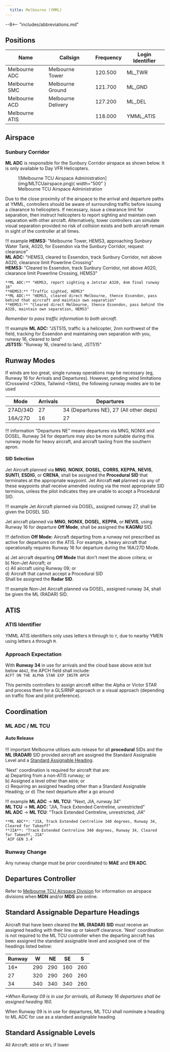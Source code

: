 ```yaml
---
  title: Melbourne (YMML)
---
```


--8<-- "includes/abbreviations.md"

## Positions

| Name               | Callsign       | Frequency        | Login Identifier                         |
| ------------------ | -------------- | ---------------- | ---------------------------------------- |
| Melbourne ADC    | Melbourne Tower   | 120.500          | ML_TWR                                   |
| Melbourne SMC    | Melbourne Ground  | 121.700          | ML_GND                                   |
| Melbourne ACD         | Melbourne Delivery| 127.200          | ML_DEL                                   |
| Melbourne ATIS        |                | 118.000         | YMML_ATIS                                |

## Airspace
### Sunbury Corridor
**ML ADC** is responsible for the Sunbury Corridor airspace as shown below. It is only available to Day VFR Helicopters.

<figure markdown>
![Melbourne TCU Airspace Administration](img/MLTCUairspace.png){ width="500" }
  <figcaption>Melbourne TCU Airspace Administration</figcaption>
</figure>

Due to the close proximity of the airspace to the arrival and departure paths at YMML, controllers should be aware of surrounding traffic before issuing a clearance to helicopters.  If necessary, issue a clearance limit for separation, then instruct helicopters to report sighting and maintain own separation with other aircraft.  Alternatively, tower controllers can simulate visual separation provided no risk of collision exists and both aircraft remain in sight of the controller at all times.

!!! example
    **HEMS3:** "Melbourne Tower, HEMS3, approaching Sunbury Water Tank, A020, for Essendon via the Sunbury Corridor, request clearance"  
    **ML ADC:** "HEMS3, cleared to Essendon, track Sunbury Corridor, not above A020, clearance limit Powerline Crossing"  
    **HEMS3:** "Cleared to Essendon, track Sunbury Corridor, not above A020, clearance limit Powerline Crossing, HEMS3"  

    **ML ADC:** "HEMS3, report sighting a Jetstar A320, 4nm final runway 16"  
    **HEMS3:** "Traffic sighted, HEMS3"  
    **ML ADC:** "HEMS3, cleared direct Melbourne, thence Essendon, pass behind that aircraft and maintain own separation"  
    **HEMS3:** "Cleared direct Melbourne, thence Essendon, pass behind the A320, maintain own separation, HEMS3"

*Remember to pass traffic information to both aircraft.*

!!! example
    **ML ADC:** "JST515, traffic is a helicopter, 2nm northwest of the field, tracking for Essendon and maintaining own separation with you, runway 16, cleared to land"  
    **JST515:** "Runway 16, cleared to land, JST515"

## Runway Modes
If winds are too great, single runway operations may be necessary (eg, Runway 16 for Arrivals and Departures). However, pending wind limitations (Crosswind <20kts, Tailwind <5kts), the following runway modes are to be used

| Mode | Arrivals  | Departures |
| ----------------| --------- | ---------- |
| 27AD/34D   | 27       | 34 (Departures NE), 27 (All other deps)        |
| 16A/27D    | 16 | 27  |

!!! information
    "Departures NE" means departures via MNG, NONIX and DOSEL. Runway 34 for departure may also be more suitable during this runway mode for heavy aircraft, and aircraft taxiing from the southern apron.

#### SID Selection

Jet Aircraft planned via **MNG**, **NONIX**, **DOSEL**, **CORRS**, **KEPPA**, **NEVIS**, **SUNTI**, **ESDIG**, or **CRENA**, shall be assigned the **Procedural SID** that terminates at the appropriate waypoint. Jet Aircraft **not** planned via any of these waypoints shall receive amended routing via the most appropriate SID terminus, unless the pilot indicates they are unable to accept a Procedural SID.

!!! example
    Jet Aircraft planned via DOSEL, assigned runway 27, shall be given the DOSEL SID.

Jet aircraft planned via **MNG**, **NONIX**, **DOSEL**, **KEPPA**, or **NEVIS**, using Runway 16 for departure **Off Mode**, shall be assigned the **KAGMU** SID.

!!! definition
    **Off Mode:** Aircraft departing from a runway not prescribed as active for departures on the ATIS. For example, a heavy aircraft that operationally requires Runway 16 for departure during the 16A/27D Mode.

a) Jet aircraft departing **Off Mode** that don't meet the above critera; or  
b) Non-Jet Aircraft; or  
c) All aircraft using Runway 09; or  
d) Aircraft that cannot accept a Procedural SID  
Shall be assigned the **Radar SID**.

!!! example
    Non-Jet Aircraft planned via DOSEL, assigned runway 34, shall be given the ML (RADAR) SID.

## ATIS

### ATIS Identifier
YMML ATIS identifiers only uses letters `N` through to `Y`, due to nearby YMEN using letters `A` through `M`.  

### Approach Expectation
With **Runway 34** in use for arrivals and the cloud base above `A030` but below `A042`, the APCH field shall include:  
`ACFT ON THE ALPHA STAR EXP INSTR APCH` 

This permits controllers to assign aircraft either the Alpha or Victor STAR and process them for a GLS/RNP approach or a visual approach (depending on traffic flow and pilot preference).

## Coordination
### ML ADC / ML TCU
#### Auto Release

!!! important
    Melbourne utilises auto release for all **procedural** SIDs and the **ML (RADAR)** SID provided aircraft are assigned the Standard Assignable Level and a [Standard Assignable Heading](#standard-assignable-departure-headings).

'Next' coordination is required for aircraft that are:   
a) Departing from a non-ATIS runway; or  
b) Assigned a level other than `A050`; or  
c) Requiring an assigned heading other than a Standard Assignable Heading; or
d) The next departure after a go around

!!! example
    <span class="hotline">**ML ADC** -> **ML TCU**</span>: "Next, JIA, runway 34"  
    <span class="hotline">**ML TCU** -> **ML ADC**</span>: "JIA, Track Extended Centreline, unrestricted"  
    <span class="hotline">**ML ADC** -> **ML TCU**</span>: "Track Extended Centreline, unrestricted, JIA"  

    **ML ADC**: "JIA, Track Extended Centreline 340 degrees, Runway 34, Cleared for Takeoff"  
    **JIA**: "Track Extended Centreline 340 degrees, Runway 34, Cleared for Takeoff, JIA"  
    `AIP GEN 3.4`

### Runway Change
Any runway change must be prior coordinated to **MAE** and **EN ADC**.

## Departures Controller

Refer to [Melbourne TCU Airspace Division](../../terminal/melbourne/#airspace-division) for information on airspace divisions when **MDN** and/or **MDS** are online.

## Standard Assignable Departure Headings

Aircraft that have been cleared the **ML (RADAR) SID** must receive an assigned heading with their line up or takeoff clearance. 'Next' coordination is not required to the ML TCU controller when the departing aircraft has been assigned the standard assignable level and assigned one of the headings listed below:

| Runway | W | NE | SE | S |
| ---- | ---- | ---- | ---- | ---- |
| 16* | 290 | 290 | 160 | 260 |
| 27 | 320 | 290 | 260 | 260 |
| 34 | 340 | 340 | 340 | 260 |


*\*When Runway 09 is in use for arrivals, all Runway 16 departures shall be assigned heading 160.*

When Runway 09 is in use for departures, ML TCU shall nominate a heading to ML ADC for use as a standard assignable heading.

## Standard Assignable Levels
All Aircraft: `A050` or `RFL` if lower